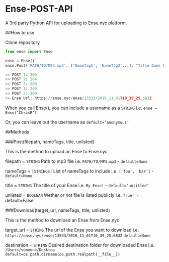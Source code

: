 # Ense-POST-API

A 3rd party Python API for uploading to Ense.nyc platform.

##How to use

Clone repository

```python
from ense import Ense

ense = Ense()
ense.Post('PATH/TO/MP3.mp3', ['NameTag1', 'NameTag2'...], "Title Goes Here!")

>> POST 1: 200
>> POST 2: 204
>> POST 3: 200
>> POST 1: 200
>> POST 2: 200
>> Ense Url: https://ense.nyc/ense/13533/2016_11_01T10_39_25.683Z
```

When you call Ense(), you can include a username as a `STRING` i.e. `ense = Ense(‘ChrisR’)`

Or, you can leave out the username as `default=‘anonymous’`

##Methods

###Post(filepath, nameTags, title, unlisted)

This is the method to upload an Ense to Ense.nyc

filepath = `STRING` Path to mp3 file i.e. `PATH/TO/MP3.mp3` - `default=None`

nameTags = `[STRINGS]` List of nameTags to include i.e. `['foo', 'bar']` - `default=None`

title = `STRING` The title of your Ense i.e. `My Ense!` - `default='untitled’`

unlisted = `BOOLEAN` Wether or not file is listed publicly i.e. `True’ - `default=False`

###Download(target_url, nameTags, title, unlisted)

This is the method to download an Ense from Ense.nyc

target_url = `STRING` The url of the Ense you want to download i.e. `https://ense.nyc/ense/13533/2016_11_01T10_39_25.683Z` `default=None`

destination = `STRING` Desired destination folder for downloaded Ense i.e. `/Users/someone/Desktop` `default=os.path.dirname(os.path.realpath(__file__))`